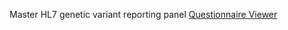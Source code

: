 Master HL7 genetic variant reporting panel [Questionnaire Viewer](https://project-wildfyre.github.io/questionnaire-viewer/?q=https://nw-gmsa.github.io/R4/Questionnaire-81247-9.json)
